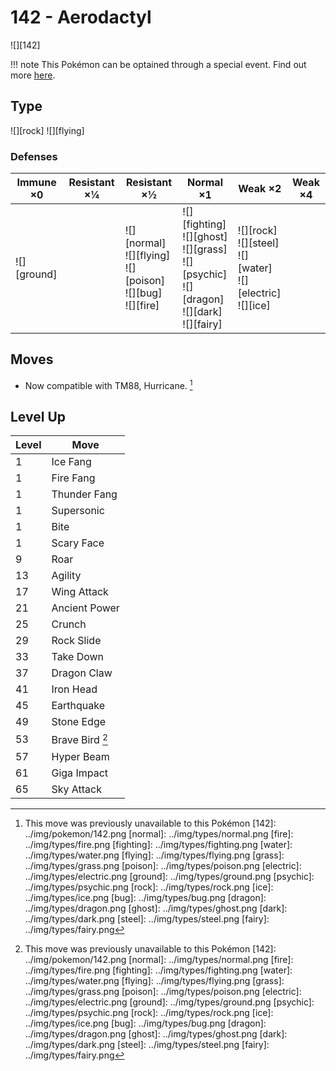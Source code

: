 # 142 - Aerodactyl
![][142]

!!! note
    This Pokémon can be optained through a special event. Find out more [here](../../special_events/#fossil-pokemon).

## Type

![][rock]  ![][flying]

### Defenses

Immune ×0       | Resistant ×¼ | Resistant ×½                                                               | Normal ×1                                                                                                     | Weak ×2                                                                    | Weak ×4 | 
---             | ---          | ---                                                                        | ---                                                                                                           | ---                                                                        | ---     | 
![][ground]<br> |              | ![][normal]<br> ![][flying]<br> ![][poison]<br> ![][bug]<br> ![][fire]<br> | ![][fighting]<br> ![][ghost]<br> ![][grass]<br> ![][psychic]<br> ![][dragon]<br> ![][dark]<br> ![][fairy]<br> | ![][rock]<br> ![][steel]<br> ![][water]<br> ![][electric]<br> ![][ice]<br> |         | 

## Moves

 - Now compatible with TM88, Hurricane. [^1]

## Level Up

Level | Move            | 
---   | ---             | 
1     | Ice Fang        | 
1     | Fire Fang       | 
1     | Thunder Fang    | 
1     | Supersonic      | 
1     | Bite            | 
1     | Scary Face      | 
9     | Roar            | 
13    | Agility         | 
17    | Wing Attack     | 
21    | Ancient Power   | 
25    | Crunch          | 
29    | Rock Slide      | 
33    | Take Down       | 
37    | Dragon Claw     | 
41    | Iron Head       | 
45    | Earthquake      | 
49    | Stone Edge      | 
53    | Brave Bird [^1] | 
57    | Hyper Beam      | 
61    | Giga Impact     | 
65    | Sky Attack      | 

[^1]: This move was previously unavailable to this Pokémon
[142]: ../img/pokemon/142.png
[normal]: ../img/types/normal.png
[fire]: ../img/types/fire.png
[fighting]: ../img/types/fighting.png
[water]: ../img/types/water.png
[flying]: ../img/types/flying.png
[grass]: ../img/types/grass.png
[poison]: ../img/types/poison.png
[electric]: ../img/types/electric.png
[ground]: ../img/types/ground.png
[psychic]: ../img/types/psychic.png
[rock]: ../img/types/rock.png
[ice]: ../img/types/ice.png
[bug]: ../img/types/bug.png
[dragon]: ../img/types/dragon.png
[ghost]: ../img/types/ghost.png
[dark]: ../img/types/dark.png
[steel]: ../img/types/steel.png
[fairy]: ../img/types/fairy.png
